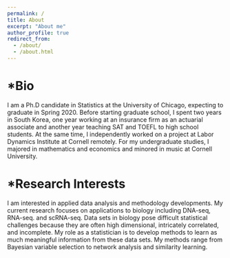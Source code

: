 ```yaml
---
permalink: /
title: About
excerpt: "About me"
author_profile: true
redirect_from: 
  - /about/
  - /about.html
---
```


*Bio
====
I am a Ph.D candidate in Statistics at the University of Chicago, expecting to graduate in Spring 2020. Before starting graduate school, I spent two years in South Korea, one year working at an insurance firm as an actuarial associate and another year teaching SAT and TOEFL to high school students. At the same time, I independently worked on a project at Labor Dynamics Institute at Cornell remotely. For my undergraduate studies, I majored in mathematics and economics and minored in music at Cornell University. 

*Research Interests
====
I am interested in applied data analysis and methodology developments. My current research focuses on applications to biology including DNA-seq, RNA-seq. and scRNA-seq. Data sets in biology pose difficult statistical challenges because they are often high dimensional, intricately correlated, and incomplete. My role as a statistician is to develop methods to learn as much meaningful information from these data sets. My methods range from Bayesian variable selection to network analysis and similarity learning. 

